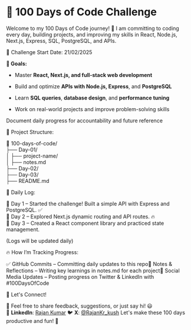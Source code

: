 # 🚀 100 Days of Code Challenge
 Welcome to my 100 Days of Code journey! 🎯 I am committing to coding every day, building projects, and improving my skills in React, Node.js, Next.js, Express, SQL, PostgreSQL, and APIs.

📅 Challenge Start Date: 21/02/2025

**🎯 Goals:**

- Master **React, Next.js, and full-stack web development**

- Build and optimize **APIs with Node.js, Express**, and **PostgreSQL**

- Learn **SQL queries**, **database design**, and **performance tuning**

- Work on real-world projects and improve problem-solving skills

Document daily progress for accountability and future reference

📂 Project Structure:

📁 100-days-of-code/  
        ├── Day-01/  
        │   ├── project-name/  
        │   ├── notes.md  
        ├── Day-02/  
        ├── Day-03/  
        ├── README.md

📜 Daily Log:

📅 Day 1 – Started the challenge! Built a simple API with Express and PostgreSQL. ✅  
📅 Day 2 – Explored Next.js dynamic routing and API routes. 🔥  
📅 Day 3 – Created a React component library and practiced state management.

(Logs will be updated daily)

🔥 How I’m Tracking Progress:

✅ GitHub Commits – Committing daily updates to this repo📝 Notes & Reflections – Writing key learnings in notes.md for each project📢 Social Media Updates – Posting progress on Twitter & LinkedIn with #100DaysOfCode

🚀 Let's Connect!

💬 Feel free to share feedback, suggestions, or just say hi! 😃  
🔗 **LinkedIn**: [Rajan Kumar](www.linkedin.com/in/rajankumar-kush ) 
🐦 **X**: [@RajanKr_kush](https://x.com/RajanKr_kush) 
Let's make these 100 days productive and fun! 🎉
